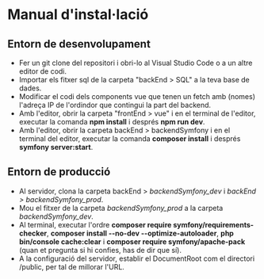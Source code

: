 # Manual d'instal·lació

## Entorn de desenvolupament

- Fer un git clone del repositori i obri-lo al Visual Studio Code o a un altre editor de codi.
- Importar els fitxer sql de la carpeta "backEnd > SQL" a la teva base de dades.
- Modificar el codi dels components vue que tenen un fetch amb (nomes) l'adreça IP de l'ordindor que contingui la part del backend.
- Amb l'editor, obrir la carpeta "frontEnd > vue" i en el terminal de l'editor, executar la comanda **npm install** i després **npm run dev**.
- Amb l'editor, obrir la carpeta backEnd > backendSymfony i en el terminal del editor, executar la comanda **composer install** i després **symfony server:start**.

## Entorn de producció

- Al servidor, clona la carpeta backEnd > *backendSymfony_dev* i *backEnd > backendSymfony_prod*. 
- Mou el fitxer de la carpeta *backendSymfony_prod* a la carpeta *backendSymfony_dev*.
- Al terminal, executar l'ordre **composer require symfony/requirements-checker**, **composer install --no-dev --optimize-autoloader**, **php bin/console cache:clear** i **composer require symfony/apache-pack** (quan et pregunta si hi confies, has de dir que sí).
- A la configuració del servidor, establir el DocumentRoot com el directori /public, per tal de millorar l'URL. 

